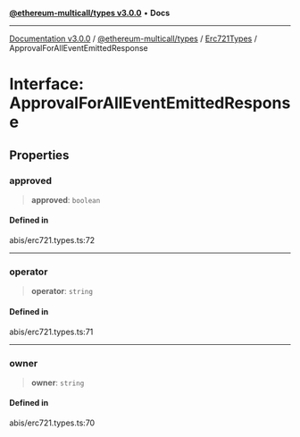 [**@ethereum-multicall/types v3.0.0**](../../../README.md) • **Docs**

***

[Documentation v3.0.0](../../../../../packages.md) / [@ethereum-multicall/types](../../../README.md) / [Erc721Types](../README.md) / ApprovalForAllEventEmittedResponse

# Interface: ApprovalForAllEventEmittedResponse

## Properties

### approved

> **approved**: `boolean`

#### Defined in

abis/erc721.types.ts:72

***

### operator

> **operator**: `string`

#### Defined in

abis/erc721.types.ts:71

***

### owner

> **owner**: `string`

#### Defined in

abis/erc721.types.ts:70
